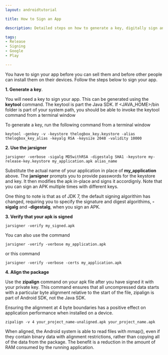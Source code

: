 ```yaml
---
layout: androidtutorial

title: How to Sign an App

description: Detailed steps on how to generate a key, digitally sign and align your android project apk

tags:
- Release
- Signing
- Google
- Play

---
```


You have to sign your app before you can sell them and before other people can install them on their devices. Follow the steps below to sign your app.


**1. Generate a key**. 

You will need a key to sign your app. This can be generated using the **keytool** command. The keytool is part the Java SDK. If <JAVA_HOME>/bin folder is part of your system path, you should be able to invoke the keytool command from a terminal window

To generate a key, run the following command from a terminal window

~~~ 
keytool -genkey -v -keystore thelogbox_key.keystore -alias thelogbox_key_alias -keyalg RSA -keysize 2048 -validity 10000
~~~

**2. Use the jarsigner**

~~~
jarsigner -verbose -sigalg MD5withRSA -digestalg SHA1 -keystore my-release-key.keystore my_application.apk alias_name
~~~

Substitute the actual name of your application in place of **my_application** above. The **jarsigner** prompts you to provide passwords for the keystore and key. It then modifies the apk in-place and signs it accordignly. Note that you can sign an APK multiple times with different keys.

One thing to note is that as of JDK 7, the default signing algorithim has changed, requiring you to specify the signature and digest algorithims, **-sigalg** and **-digestalg**, when you sign an APK.


**3. Verify that your apk is signed** 

~~~
jarsigner -verify my_signed.apk 
~~~

You can also use the command

~~~
jarsigner -verify -verbose my_application.apk
~~~

or this command

~~~
jarsigner -verify -verbose -certs my_application.apk
~~~

**4. Align the package**

Use the **zipalign** command on your apk file after you have signed it with your private key. This command ensures that all uncompressed data starts with a particular byte alignment relative to the start of the file, zipalign is part of Android SDK, not the Java SDK.

Ensuring the alignment at 4 byte boundaries has a positive effect on application performance when installed on a device.

~~~
zipalign -v 4 your_project_name-unaligned.apk your_project_name.apk
~~~

When aligned, the Android system is able to read files with mmap(), even if they contain binary data with alignment restrictions, rather than copying all of the data from the package. The benefit is a reduction in the amount of RAM consumed by the running application.

